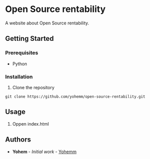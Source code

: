 # Open Source rentability
A website about Open Source rentability.

## Getting Started

### Prerequisites

- Python

### Installation

1. Clone the repository
```git
git clone https://github.com/yohemm/open-source-rentability.git
```

## Usage

1. Oppen index.html

## Authors

* **Yohem** - *Initial work* - [Yohemm](https://github.com/yohemm)
